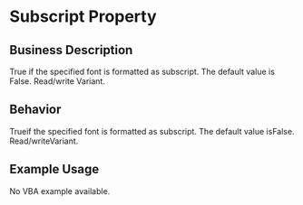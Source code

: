 # Subscript Property

## Business Description
True if the specified font is formatted as subscript. The default value is False. Read/write Variant.

## Behavior
Trueif the specified font is formatted as subscript. The default value isFalse. Read/writeVariant.

## Example Usage
No VBA example available.